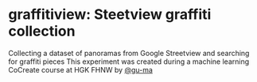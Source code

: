 # graffitiview: Steetview graffiti collection
Collecting a dataset of panoramas from Google Streetview and searching for graffiti pieces
This experiment was created during a machine learning CoCreate course at HGK FHNW by [@gu-ma](https://github.com/gu-ma)
